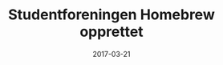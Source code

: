 ---
title: Studentforeningen Homebrew opprettet
tags: homebrew
year: 2017
date: 2017-03-21
sources:
  - https://w2.brreg.no/enhet/sok/detalj.jsp?orgnr=918800158 Nøkkelopplysninger fra Enhetsregisteret (Homebrew)
view: none
---